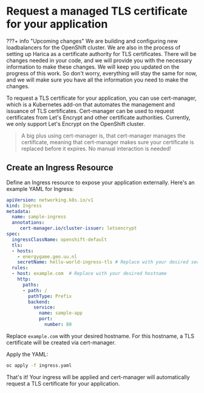 # Request a managed TLS certificate for your application

???+ info "Upcoming changes"
    We are building and configuring new loadbalancers for the OpenShift cluster.
    We are also in the process of setting up Harica as a certificate authority for TLS certificates.
    There will be changes needed in your code, and we will provide you with the necessary information to make these changes.
    We will keep you updated on the progress of this work.
    So don't worry, everything will stay the same for now, and we will make sure you have all the information you need to make the changes.

To request a TLS certificate for your application, you can use cert-manager, which is a Kubernetes add-on that automates the management and issuance of TLS certificates. Cert-manager can be used to request certificates from Let's Encrypt and other certificate authorities. Currently, we only support Let's Encrypt on the OpenShift cluster. 
> A big plus using cert-manager is, that cert-manager manages the certificate, meaning that cert-manager makes sure your certificate is replaced before it expires. No manual interaction is needed!
## Create an Ingress Resource
Define an Ingress resource to expose your application externally. Here's an example YAML for Ingress:

```yaml
apiVersion: networking.k8s.io/v1
kind: Ingress
metadata:
  name: sample-ingress
  annotations:
     cert-manager.io/cluster-issuer: letsencrypt
spec:
  ingressClassName: openshift-default
  tls:
  - hosts:
    - energygame.geo.uu.nl
    secretName: hello-world-ingress-tls # Replace with your desired secret name (you don't need to make it in advance, it will be made for you)
  rules:
  - host: example.com  # Replace with your desired hostname
    http:
      paths:
      - path: /
        pathType: Prefix
        backend:
          service:
            name: sample-app
            port:
              number: 80
```

Replace `example.com` with your desired hostname. For this hostname, a TLS certificate will be created via cert-manager.

Apply the YAML:
```bash
oc apply -f ingress.yaml
```

That's it! Your ingress will be applied and cert-manager will automatically request a TLS certificate for your application.
